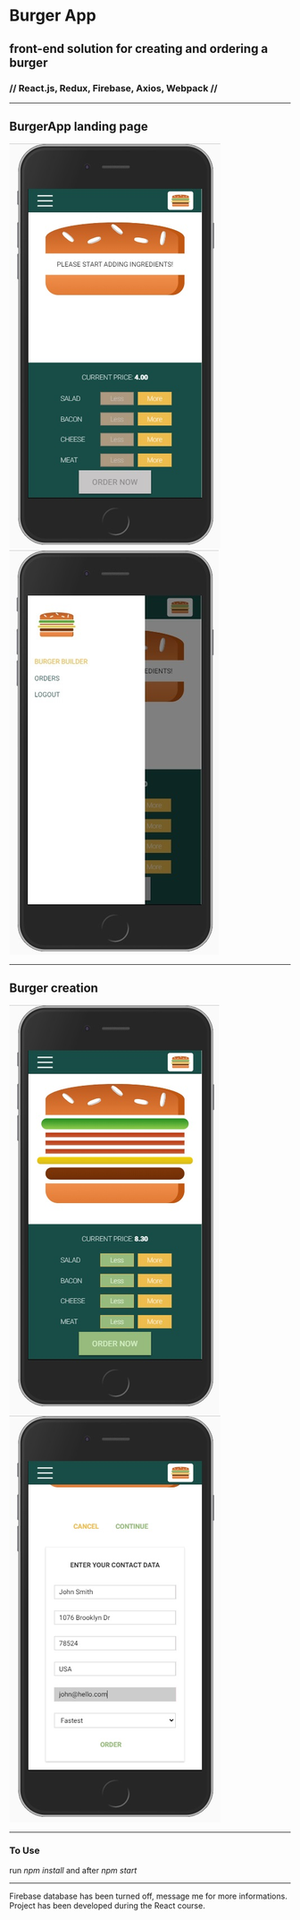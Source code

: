 # Burger App 

## front-end solution for creating and ordering a burger



### // React.js, Redux, Firebase, Axios, Webpack //

<hr>



## BurgerApp landing page

![Screenshot](./src/assets/images/screenshot-4.jpg) ![Screenshot](./src/assets/images/screenshot-3.jpg)

<hr>



## Burger creation

![Screenshot](./src/assets/images/screenshot-1.jpg) ![Screenshot](./src/assets/images/screenshot-2.jpg)


<hr>

### To Use 

run <i>npm install</i> and after <i> npm start </i>

<hr>


Firebase database has been turned off, message me for more informations. <br>
Project has been developed during the React course.